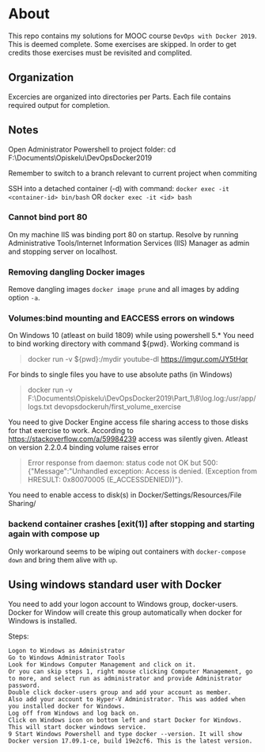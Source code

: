 # About
This repo contains my solutions for MOOC course
`DevOps with Docker 2019`. This is deemed complete.
Some exercises are skipped. In order to get credits
those exercises must be revisited and complited.

## Organization
Excercies are organized into directories per Parts.
Each file contains required output for completion.

## Notes
Open Administrator Powershell to project folder:
cd F:\Documents\Opiskelu\DevOpsDocker2019

Remember to switch to a branch relevant to current project when commiting

SSH into a detached container (-d) with command:
`docker exec -it <container-id> bin/bash` OR
`docker exec -it <id> bash`

### Cannot bind port 80
On my machine IIS was binding port 80 on startup.
Resolve by running Administrative Tools/Internet Information Services (IIS) Manager as admin and stopping server on localhost.

### Removing dangling Docker images
Remove dangling images `docker image prune` and all images by adding option `-a`.

### Volumes:bind mounting and EACCESS errors on windows
On Windows 10 (atleast on build 1809) while using powershell 5.\*
You need to bind working directory with command ${pwd}. Working command is

> docker run -v ${pwd}:/mydir youtube-dl https://imgur.com/JY5tHqr

For binds to single files you have to use absolute paths (in Windows)

> docker run -v F:\Documents\Opiskelu\DevOpsDocker2019\Part\_1\8\log.log:/usr/app/logs.txt devopsdockeruh/first\_volume\_exercise

You need to give Docker Engine access file sharing access to those disks
for that exercise to work. According to https://stackoverflow.com/a/59984239
access was silently given. Atleast on version 2.2.0.4 binding volume raises error

> Error response from daemon: status code not OK but 500: {"Message":"Unhandled exception: Access is denied. (Exception from HRESULT: 0x80070005 (E_ACCESSDENIED))"}. 

You need to enable access to disk(s) in Docker/Settings/Resources/File Sharing/

### backend container crashes [exit(1)] after stopping and starting again with compose up
Only workaround seems to be wiping out containers with `docker-compose down` and bring them alive with `up`.

## Using windows standard user with Docker

You need to add your logon account to Windows group, docker-users. Docker for Window will create this group automatically when docker for Windows is installed.

Steps:

    Logon to Windows as Administrator
    Go to Windows Administrator Tools
    Look for Windows Computer Management and click on it.
    Or you can skip steps 1, right mouse clicking Computer Management, go to more, and select run as administrator and provide Administrator password.
    Double click docker-users group and add your account as member.
    Also add your account to Hyper-V Administrator. This was added when you installed docker for Windows.
    Log off from Windows and log back on.
    Click on Windows icon on bottom left and start Docker for Windows. This will start docker windows service.
    9 Start Windows Powershell and type docker --version. It will show Docker version 17.09.1-ce, build 19e2cf6. This is the latest version.

